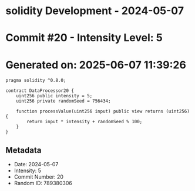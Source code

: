 ﻿# solidity Development - 2024-05-07
# Commit #20 - Intensity Level: 5
# Generated on: 2025-06-07 11:39:26
```solidity
pragma solidity ^0.8.0;

contract DataProcessor20 {
    uint256 public intensity = 5;
    uint256 private randomSeed = 756434;

    function processValue(uint256 input) public view returns (uint256) {
        return input * intensity + randomSeed % 100;
    }
}
```
## Metadata
- Date: 2024-05-07
- Intensity: 5
- Commit Number: 20
- Random ID: 789380306
